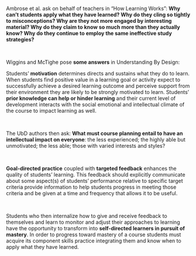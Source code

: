 <p><span style=font-weight: 400;>Ambrose et al. ask on behalf of teachers in “How Learning Works”: </span><strong>Why can’t students apply what they have learned? Why do they cling so tightly to misconceptions? Why are they not more engaged by interesting material? Why do they claim to know so much more than they actually know? Why do they continue to employ the same ineffective study strategies?</strong></p>  <p> </p>  <p><span style=font-weight: 400;>Wiggins and McTighe pose </span><strong>some answers</strong><span style=font-weight: 400;> in Understanding By Design: </span></p>  <p><span style=font-weight: 400;>Students’ </span><strong>motivation</strong><span style=font-weight: 400;> determines directs and sustains what they do to learn. When students find positive value in a learning goal or activity expect to successfully achieve a desired learning outcome and perceive support from their environment they are likely to be strongly motivated to learn. Students’ </span><strong>prior knowledge can help or hinder learning</strong><span style=font-weight: 400;> and their current level of development interacts with the social emotional and intellectual climate of the course to impact learning as well.</span></p>  <p> </p>  <p><span style=font-weight: 400;>The UbD authors then ask: </span><strong>What must course planning entail to have an intellectual impact on everyone</strong><span style=font-weight: 400;>: the less experienced; the highly able but unmotivated; the less able; those with varied interests and styles?</span></p>  <p> </p>  <p><strong>Goal-directed practice</strong><span style=font-weight: 400;> coupled with </span><strong>targeted feedback</strong><span style=font-weight: 400;> enhances the quality of students’ learning. This feedback should explicitly communicate about some aspect(s) of students’ performance relative to specific target criteria provide information to help students progress in meeting those criteria and be given at a time and frequency that allows it to be useful.</span></p>  <p> </p>  <p><span style=font-weight: 400;>Students who then internalize how to give and receive feedback to themselves and learn to monitor and adjust their approaches to learning have the opportunity to transform into </span><strong>self-directed learners in pursuit of mastery</strong><span style=font-weight: 400;>. In order to progress toward mastery of a course students must acquire its component skills practice integrating them and know when to apply what they have learned.</span></p>
